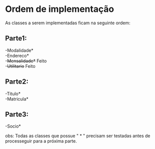 # Ordem de implementação
As classes a serem implementadas ficam na seguinte ordem:

## Parte1: <br/>

-Modalidade* <br/>
-Endereco* <br/>
-<strike>Mensalidade*</strike> Feito<br/>
-<strike>Utilitario</strike> Feito<br/>

## Parte2:<br/>

-Titulo*<br/>
-Matricula*<br/>

## Parte3:<br/>

-Socio*<br/>

obs: Todas as classes que possue " * " precisam ser testadas antes de processeguir para a próxima parte.
